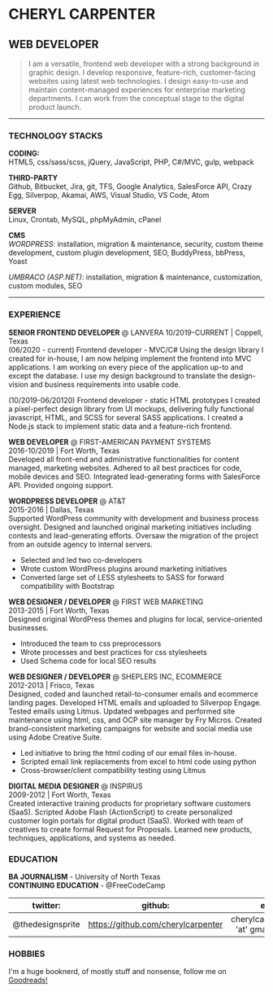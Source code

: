 # CHERYL CARPENTER  
## WEB DEVELOPER  
>I am a versatile, frontend web developer with a strong background in graphic design. I develop responsive, feature-rich, customer-facing websites using latest web technologies. I design easy-to-use and maintain content-managed experiences for enterprise marketing departments. I can work from the conceptual stage to the digital product launch.  

***  

### TECHNOLOGY STACKS  

**CODING:**  
HTML5, css/sass/scss, jQuery, JavaScript, PHP, C#/MVC, gulp, webpack  

**THIRD-PARTY**  
Github, Bitbucket, Jira, git, TFS, Google Analytics, SalesForce API, Crazy Egg, Silverpop, Akamai, AWS, Visual Studio, VS Code, Atom

**SERVER**  
Linux, Crontab, MySQL, phpMyAdmin, cPanel

**CMS**  
_WORDPRESS_: installation, migration & maintenance, security, custom theme development, custom plugin development, SEO, BuddyPress, bbPress, Yoast  

_UMBRACO (ASP.NET)_: installation, migration & maintenance, customization, custom modules, SEO  

***

### EXPERIENCE  
**SENIOR FRONTEND DEVELOPER** @ LANVERA
10/2019-CURRENT  |  Coppell, Texas  
(06/2020 - current)
Frontend developer - MVC/C#
Using the design library I created for in-house, I am now helping implement the frontend into MVC applications. I am working on every piece of the application up-to and except the database. I use my design background to translate the design-vision and business requirements into usable code.

(10/2019-06/20120)
Frontend developer - static HTML prototypes
I created a pixel-perfect design library from UI mockups, delivering fully functional javascript, HTML, and SCSS for several SASS applications. I created a Node.js stack to implement static data and a feature-rich frontend.  

**WEB DEVELOPER** @ FIRST-AMERICAN PAYMENT SYSTEMS  
2016\-10/2019  |  Fort Worth, Texas  
Developed all front-end and administrative functionalities for content managed, marketing websites. Adhered to all best practices for code, mobile devices and SEO. Integrated lead-generating forms with SalesForce API. Provided ongoing support.

**WORDPRESS DEVELOPER** @ AT&T  
2015-2016  |  Dallas, Texas  
Supported WordPress community with development and business process oversight. Designed and launched original marketing initiatives including contests and lead-generating efforts. Oversaw the migration of the project from an outside agency to internal servers.

- Selected and led two co-developers  
- Wrote custom WordPress plugins around marketing initiatives
- Converted large set of LESS stylesheets to SASS for forward compatibility with Bootstrap

**WEB DESIGNER / DEVELOPER** @ FIRST WEB MARKETING  
2013-2015  |  Fort Worth, Texas  
Designed original WordPress themes and plugins for local, service-oriented businesses.  

- Introduced the team to css preprocessors
- Wrote processes and best practices for css stylesheets
- Used Schema code for local SEO results

**WEB DESIGNER / DEVELOPER** @ SHEPLERS INC, ECOMMERCE  
2012-2013  |  Frisco, Texas  
Designed, coded and launched retail-to-consumer emails and ecommerce landing pages. Developed HTML emails and uploaded to Silverpop Engage. Tested emails using Litmus. Updated webpages and performed site maintenance using html, css, and OCP site manager by Fry Micros. Created brand-consistent marketing campaigns for website and social media use using Adobe Creative Suite.  

- Led initiative to bring the html coding of our email files in-house.
- Scripted email link replacements from excel to html code using python
- Cross-browser/client compatibility testing using Litmus  

**DIGITAL MEDIA DESIGNER** @ INSPIRUS  
2009-2012   |   Fort Worth, Texas  
Created interactive training products for proprietary software customers (SaaS). Scripted Adobe Flash (ActionScript) to create personalized customer login portals for digital product (SaaS). Worked with team of creatives to create formal Request for Proposals. Learned new products, techniques, applications, and systems as needed.  

### EDUCATION  

**BA JOURNALISM** - University of North Texas  
**CONTINUING EDUCATION** - @FreeCodeCamp  

| twitter: | github: | email: |  
|:---:|:---:|:---:|
@thedesignsprite | https://github.com/cherylcarpenter |  cherylcarpenter2015 'at' gmail 'dot' com  

### HOBBIES  

I'm a huge booknerd, of mostly stuff and nonsense, follow me on [Goodreads!](https://www.goodreads.com/user/show/10141259-cheryl-carpenter)
